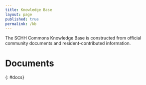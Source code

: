 ```yaml
---
title: Knowledge Base
layout: page
published: true
permalink: /kb
---
```


<style>
    table {
        width: 100%;
        border-collapse: collapse;
        margin: 1em 0;
        font-size: 0.95rem;
        font-family: sans-serif;
    }

    th, td {
        padding: 0.6em 0.8em;
        text-align: left;
        border: 1px solid #ddd;
    }

    th {
        background-color: #f4f4f4;
        font-weight: 600;
    }

    tr:nth-child(even) {
        background-color: #fafafa;
    }

    tr:hover {
        background-color: #f1f7ff;
    }
</style>

The SCHH Commons Knowledge Base is constructed from official community documents and resident-contributed information.

# Documents
{: #docs}

<script type="module">
    import { marked } from "https://cdn.jsdelivr.net/npm/marked/lib/marked.esm.js"
    const md2Html = (md) => marked.parse(md) // convert markdown to HTML
    console.log('js')

    (async () => {
        console.log('in async')
        let resp = await fetch('https://www.schh-commons.org/knowledge-base/index.md')
        let md = await resp.text()
        const html = md2Html(md)
        console.log(html)
        document.getElementById('docs').innerHTML = md2Html(md)
    })
</script>
